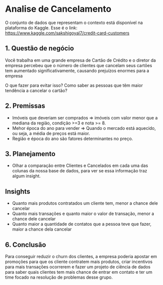 # Analise de Cancelamento

O conjunto de dados que representam o contexto está disponível na plataforma do Kaggle.
Esse é o link: https://www.kaggle.com/sakshigoyal7/credit-card-customers

## 1. Questão de negócio
Você trabalha em uma grande empresa de Cartão de Crédito e o diretor da empresa percebeu que o número de clientes que cancelam seus cartões tem aumentado significativamente, causando prejuízos enormes para a empresa

O que fazer para evitar isso? Como saber as pessoas que têm maior tendência a cancelar o cartão?


## 2. Premissas
- Imóveis que deveriam ser comprados => imóveis com valor menor que a mediana da região, condição >=3 e nota >= 8.
- Mehor época do ano para vender => Quando o mercado está aquecido, ou seja, a média de preços está maior.
- Região e época do ano são fatores determinantes no preço.


## 3. Planejamento
- Olhar a comparação entre Clientes e Cancelados em cada uma das colunas da nossa base de dados, para ver se essa informação traz algum insight.


## Insights
- Quanto mais produtos contratados um cliente tem, menor a chance dele cancelar
- Quanto mais transações e quanto maior o valor de transação, menor a chance dele cancelar
- Quanto maior a quantidade de contatos que a pessoa teve que fazer, maior a chance dela cancelar


## 6. Conclusão
Para conseguir reduzir o churn dos clientes, a empresa poderia apostar em promoções para que os cliente contratem mais produtos, criar incentivos para mais transações ocorrerem e fazer um projeto de ciência de dados para saber quais clientes tem mais chance de entrar em contato e  ter um time focado na resolução de problemas desse grupo.  
